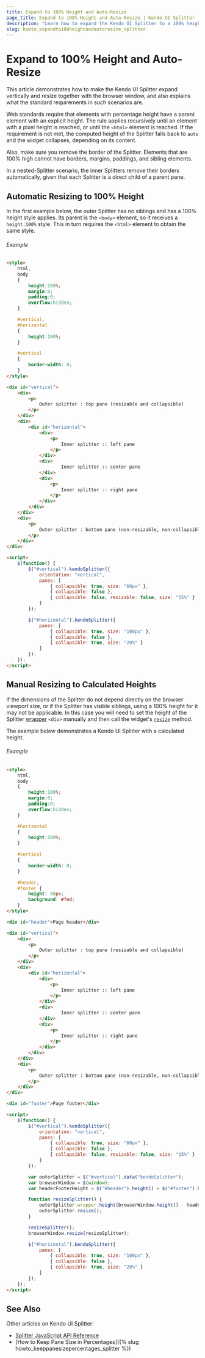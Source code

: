 ```yaml
---
title: Expand to 100% Height and Auto-Resize
page_title: Expand to 100% Height and Auto-Resize | Kendo UI Splitter
description: "Learn how to expand the Kendo UI Splitter to a 100% height and make it resize automatically."
slug: howto_expandto100heightandautoresize_splitter
---
```


# Expand to 100% Height and Auto-Resize

This article demonstrates how to make the Kendo UI Splitter expand vertically and resize together with the browser window, and also explains what the standard requirements in such scenarios are.

Web standards require that elements with percentage height have a parent element with an explicit height. The rule applies recursively until an element with a pixel height is reached, or until the `<html>` element is reached. If the requirement is not met, the computed height of the Splitter falls back to `auto` and the widget collapses, depending on its content.

Also, make sure you remove the border of the Splitter. Elements that are 100% high cannot have borders, margins, paddings, and sibling elements.

In a nested-Splitter scenario, the inner Splitters remove their borders automatically, given that each Splitter is a direct child of a parent pane.

## Automatic Resizing to 100% Height

In the first example below, the outer Splitter has no siblings and has a 100% height style applies. Its parent is the `<body>` element, so it receives a `height:100%` style. This in turn requires the `<html>` element to obtain the same style.

###### Example

```html
<style>
    html,
    body
    {
        height:100%;
        margin:0;
        padding:0;
        overflow:hidden;
    }

    #vertical,
    #horizontal
    {
        height:100%;
    }

    #vertical
    {
        border-width: 0;
    }
</style>

<div id="vertical">
    <div>
        <p>
            Outer splitter : top pane (resizable and collapsible)
        </p>
    </div>
    <div>
        <div id="horizontal">
            <div>
                <p>
                    Inner splitter :: left pane
                </p>
            </div>
            <div>
                    Inner splitter :: center pane
            </div>
            <div>
                <p>
                    Inner splitter :: right pane
                </p>
            </div>
        </div>
    </div>
    <div>
        <p>
            Outer splitter : bottom pane (non-resizable, non-collapsible)
        </p>
    </div>
</div>

<script>
    $(function() {
        $("#vertical").kendoSplitter({
            orientation: "vertical",
            panes: [
                { collapsible: true, size: "60px" },
                { collapsible: false },
                { collapsible: false, resizable: false, size: "15%" }
            ]
        });

        $("#horizontal").kendoSplitter({
            panes: [
                { collapsible: true, size: "100px" },
                { collapsible: false },
                { collapsible: true, size: "20%" }
            ]
        });
    });
</script>
```

## Manual Resizing to Calculated Heights

If the dimensions of the Splitter do not depend directly on the browser viewport size, or if the Splitter has visible siblings, using a 100% height for it may not be applicable. In this case you will need to set the height of the Splitter [wrapper](/intro/widget-basics/wrapper-element) `<div>` manually and then call the widget's [`resize`](/web/splitter/overview#resizing-a-splitter-manually) method.

The example below demonstrates a Kendo UI Splitter with a calculated height.

###### Example

```html
<style>
    html,
    body
    {
        height:100%;
        margin:0;
        padding:0;
        overflow:hidden;
    }

    #horizontal
    {
        height:100%;
    }

    #vertical
    {
        border-width: 0;
    }

    #header,
    #footer {
        height: 50px;
        background: #fed;
    }
</style>

<div id="header">Page header</div>

<div id="vertical">
    <div>
        <p>
            Outer splitter : top pane (resizable and collapsible)
        </p>
    </div>
    <div>
        <div id="horizontal">
            <div>
                <p>
                    Inner splitter :: left pane
                </p>
            </div>
            <div>
                    Inner splitter :: center pane
            </div>
            <div>
                <p>
                    Inner splitter :: right pane
                </p>
            </div>
        </div>
    </div>
    <div>
        <p>
            Outer splitter : bottom pane (non-resizable, non-collapsible)
        </p>
    </div>
</div>

<div id="footer">Page footer</div>

<script>
    $(function() {
        $("#vertical").kendoSplitter({
            orientation: "vertical",
            panes: [
                { collapsible: true, size: "60px" },
                { collapsible: false },
                { collapsible: false, resizable: false, size: "15%" }
            ]
        });

        var outerSplitter = $("#vertical").data("kendoSplitter");
        var browserWindow = $(window);
        var headerFooterHeight = $("#header").height() + $("#footer").height();

        function resizeSplitter() {
            outerSplitter.wrapper.height(browserWindow.height() - headerFooterHeight);
            outerSplitter.resize();
        }

        resizeSplitter();
        browserWindow.resize(resizeSplitter);

        $("#horizontal").kendoSplitter({
            panes: [
                { collapsible: true, size: "100px" },
                { collapsible: false },
                { collapsible: true, size: "20%" }
            ]
        });
    });
</script>
```

## See Also

Other articles on Kendo UI Splitter:

* [Splitter JavaScript API Reference](/api/javascript/ui/splitter)
* [How to Keep Pane Size in Percentages]({% slug howto_keeppanesizepercentages_splitter %})
